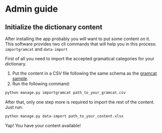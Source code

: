 # Admin guide

## Initialize the dictionary content
After installing the app probably you will want to put some content on it.
This software provides two cli commands that will help you in this process: `importgramcat` and `data-import`

First of all you need to import the accepted gramatical categories for your dictionary.
1. Put the content in a CSV file following the same schema as the [gramcat sample](fixtures/gramcat-es-ar.csv).
2. Run the following command:
```bash
python manage.py importgramcat path_to_your_gramcat.csv
```

After that, only one step more is required to import the rest of the content. Just run:
```bash
python manage.py data-import path_to_your_content.xlsx
```
Yap! You have your content available!
